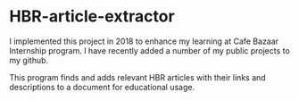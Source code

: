 # HBR-article-extractor

I implemented this project in 2018 to enhance my learning at Cafe Bazaar Internship program. I have recently added a number of my public projects to my github. 

This program finds and adds relevant HBR articles with their links and descriptions to a document for educational usage.
